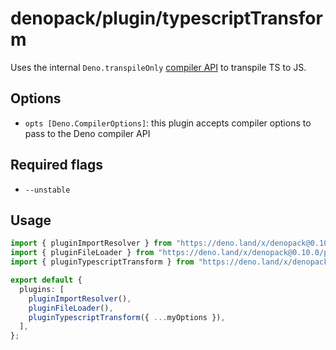 # denopack/plugin/typescriptTransform

Uses the internal `Deno.transpileOnly`
[compiler API](https://deno.land/manual/runtime/compiler_apis) to transpile TS
to JS.

## Options

- `opts [Deno.CompilerOptions]`: this plugin accepts compiler options to pass to
  the Deno compiler API

## Required flags

- `--unstable`

## Usage

```ts
import { pluginImportResolver } from "https://deno.land/x/denopack@0.10.0/plugin/importResolver/mod.ts";
import { pluginFileLoader } from "https://deno.land/x/denopack@0.10.0/plugin/fileLoader/mod.ts";
import { pluginTypescriptTransform } from "https://deno.land/x/denopack@0.10.0/plugin/typescriptTransform/mod.ts";

export default {
  plugins: [
    pluginImportResolver(),
    pluginFileLoader(),
    pluginTypescriptTransform({ ...myOptions }),
  ],
};
```
